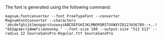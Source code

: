 The font is generated using the following command:

    magnum-fontconverter --font FreeTypeFont --converter MagnumFontConverter --characters 'abcdefghijklmnopqrstuvwxyzABCDEFGHIJKLMNOPQRSTUVWXYZ0123456789:-+,.!°ěäЗдравстуймиΓειασουκόμ ' --font-size 180 --output-size "512 512" --radius 22 SourceSansPro-Regular.ttf SourceSansPro
